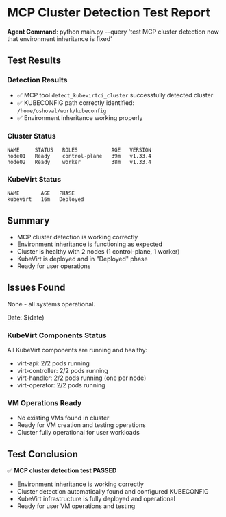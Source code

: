 # MCP Cluster Detection Test Report

**Agent Command**: python main.py --query 'test MCP cluster detection now that environment inheritance is fixed'

## Test Results

### Detection Results
- ✅ MCP tool `detect_kubevirtci_cluster` successfully detected cluster
- ✅ KUBECONFIG path correctly identified: `/home/oshoval/work/kubeconfig`
- ✅ Environment inheritance working properly

### Cluster Status
```
NAME     STATUS   ROLES           AGE   VERSION
node01   Ready    control-plane   39m   v1.33.4
node02   Ready    worker          38m   v1.33.4
```

### KubeVirt Status
```
NAME       AGE   PHASE
kubevirt   16m   Deployed
```

## Summary
- MCP cluster detection is working correctly
- Environment inheritance is functioning as expected
- Cluster is healthy with 2 nodes (1 control-plane, 1 worker)
- KubeVirt is deployed and in "Deployed" phase
- Ready for user operations

## Issues Found
None - all systems operational.

Date: $(date)

### KubeVirt Components Status
All KubeVirt components are running and healthy:
- virt-api: 2/2 pods running
- virt-controller: 2/2 pods running  
- virt-handler: 2/2 pods running (one per node)
- virt-operator: 2/2 pods running

### VM Operations Ready
- No existing VMs found in cluster
- Ready for VM creation and testing operations
- Cluster fully operational for user workloads

## Test Conclusion
✅ **MCP cluster detection test PASSED**
- Environment inheritance is working correctly
- Cluster detection automatically found and configured KUBECONFIG
- KubeVirt infrastructure is fully deployed and operational
- Ready for user VM operations and testing
